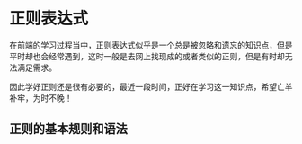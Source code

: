 # 正则表达式

在前端的学习过程当中，正则表达式似乎是一个总是被忽略和遗忘的知识点，但是平时却也会经常遇到，这时一般是去网上找现成的或者类似的正则，但是有时却无法满足需求。

因此学好正则还是很有必要的，最近一段时间，正好在学习这一知识点，希望亡羊补牢，为时不晚！

## 正则的基本规则和语法
